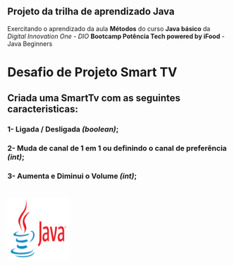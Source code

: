 ## Projeto da trilha de aprendizado Java
 
 Exercitando o aprendizado da  aula **Métodos** do curso **Java básico** da *Digital Innovation One - DIO* **Bootcamp Potência Tech powered by iFood** - 
 Java Beginners
# Desafio de Projeto Smart TV
## Criada uma SmartTv com as seguintes caracteristicas:
### 1- Ligada / Desligada *(boolean)*;
### 2- Muda de canal de 1 em 1 ou definindo o canal de preferência *(int)*; 
### 3- Aumenta e Diminui o Volume *(int)*;
#
#


[![Imagem logo java](./../../Imagens/logo_java.png)](https://www.java.com/pt-BR)